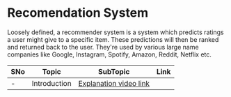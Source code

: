 # Recomendation System

Loosely defined, a recommender system is a system which predicts ratings a user might give to a specific item. These predictions will then be ranked and returned back to the user. They're used by various large name companies like Google, Instagram, Spotify, Amazon, Reddit, Netflix etc.

|SNo| Topic | SubTopic | Link |
|-|-|-|-|
|-| Introduction | [Explanation video link](https://www.youtube.com/?gl=IN)
